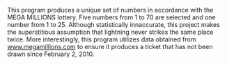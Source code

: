 This program produces a unique set of numbers in accordance with the MEGA MILLIONS lottery. Five numbers from 1 to 70 are selected and one number from 1 to 25. Although statistically innaccurate, this project makes the superstitious assumption that lightning never strikes the same place twice. More interestingly, this program utilizes data obtained from www.megamillions.com to ensure it produces a ticket that has not been drawn since February 2, 2010.

